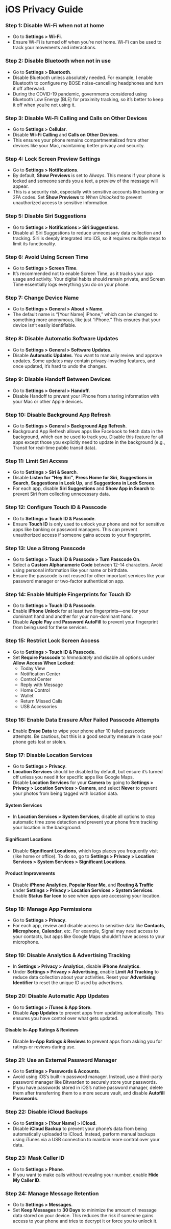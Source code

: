 # iOS Privacy Guide

### Step 1: Disable Wi-Fi when not at home
- Go to **Settings > Wi-Fi**.
- Ensure Wi-Fi is turned off when you’re not home. Wi-Fi can be used to track your movements and interactions.

### Step 2: Disable Bluetooth when not in use
- Go to **Settings > Bluetooth**.
- Disable Bluetooth unless absolutely needed. For example, I enable Bluetooth to configure my BOSE noise-cancelling headphones and turn it off afterward.
- During the COVID-19 pandemic, governments considered using Bluetooth Low Energy (BLE) for proximity tracking, so it’s better to keep it off when you’re not using it.

### Step 3: Disable Wi-Fi Calling and Calls on Other Devices
- Go to **Settings > Cellular**.
- Disable **Wi-Fi Calling** and **Calls on Other Devices**.
- This ensures your phone remains compartmentalized from other devices like your Mac, maintaining better privacy and security.

### Step 4: Lock Screen Preview Settings
- Go to **Settings > Notifications**.
- By default, **Show Previews** is set to *Always*. This means if your phone is locked and someone sends you a text, a preview of the message will appear.
- This is a security risk, especially with sensitive accounts like banking or 2FA codes. Set **Show Previews** to *When Unlocked* to prevent unauthorized access to sensitive information.

### Step 5: Disable Siri Suggestions
- Go to **Settings > Notifications > Siri Suggestions**.
- Disable all Siri Suggestions to reduce unnecessary data collection and tracking. Siri is deeply integrated into iOS, so it requires multiple steps to limit its functionality.

### Step 6: Avoid Using Screen Time
- Go to **Settings > Screen Time**.
- It’s recommended not to enable Screen Time, as it tracks your app usage and activity. Your digital habits should remain private, and Screen Time essentially logs everything you do on your phone.

### Step 7: Change Device Name
- Go to **Settings > General > About > Name**.
- The default name is “[Your Name] iPhone,” which can be changed to something more anonymous, like just “iPhone.” This ensures that your device isn’t easily identifiable.

### Step 8: Disable Automatic Software Updates
- Go to **Settings > General > Software Updates**.
- Disable **Automatic Updates**. You want to manually review and approve updates. Some updates may contain privacy-invading features, and once updated, it’s hard to undo the changes.

### Step 9: Disable Handoff Between Devices
- Go to **Settings > General > Handoff**.
- Disable Handoff to prevent your iPhone from sharing information with your Mac or other Apple devices.

### Step 10: Disable Background App Refresh
- Go to **Settings > General > Background App Refresh**.
- Background App Refresh allows apps like Facebook to fetch data in the background, which can be used to track you. Disable this feature for all apps except those you explicitly need to update in the background (e.g., Transit for real-time public transit data).

### Step 11: Limit Siri Access
- Go to **Settings > Siri & Search**.
- Disable **Listen for “Hey Siri”**, **Press Home for Siri**, **Suggestions in Search**, **Suggestions in Look Up**, and **Suggestions in Lock Screen**.
- For each app, disable **Siri Suggestions** and **Show App in Search** to prevent Siri from collecting unnecessary data.

### Step 12: Configure Touch ID & Passcode
- Go to **Settings > Touch ID & Passcode**.
- Ensure **Touch ID** is only used to unlock your phone and not for sensitive apps like banking or password managers. This can prevent unauthorized access if someone gains access to your fingerprint.
  
### Step 13: Use a Strong Passcode
- Go to **Settings > Touch ID & Passcode > Turn Passcode On**.
- Select a **Custom Alphanumeric Code** between 12-14 characters. Avoid using personal information like your name or birthdate.
- Ensure the passcode is not reused for other important services like your password manager or two-factor authentication app.

### Step 14: Enable Multiple Fingerprints for Touch ID
- Go to **Settings > Touch ID & Passcode**.
- Enable **iPhone Unlock** for at least two fingerprints—one for your dominant hand and another for your non-dominant hand.
- Disable **Apple Pay** and **Password AutoFill** to prevent your fingerprint from being used for these services.

### Step 15: Restrict Lock Screen Access
- Go to **Settings > Touch ID & Passcode**.
- Set **Require Passcode** to *Immediately* and disable all options under **Allow Access When Locked**:
  - Today View
  - Notification Center
  - Control Center
  - Reply with Message
  - Home Control
  - Wallet
  - Return Missed Calls
  - USB Accessories

### Step 16: Enable Data Erasure After Failed Passcode Attempts
- Enable **Erase Data** to wipe your phone after 10 failed passcode attempts. Be cautious, but this is a good security measure in case your phone gets lost or stolen.

### Step 17: Disable Location Services
- Go to **Settings > Privacy**.
- **Location Services** should be disabled by default, but ensure it’s turned off unless you need it for specific apps like Google Maps.
- Disable **Location Services** for your **Camera** by going to **Settings > Privacy > Location Services > Camera**, and select **Never** to prevent your photos from being tagged with location data.
  
#### System Services
- In **Location Services > System Services**, disable all options to stop automatic time zone detection and prevent your phone from tracking your location in the background.
  
#### Significant Locations
- Disable **Significant Locations**, which logs places you frequently visit (like home or office). To do so, go to **Settings > Privacy > Location Services > System Services > Significant Locations**.

#### Product Improvements
- Disable **iPhone Analytics**, **Popular Near Me**, and **Routing & Traffic** under **Settings > Privacy > Location Services > System Services**. Enable **Status Bar Icon** to see when apps are accessing your location.

### Step 18: Manage App Permissions
- Go to **Settings > Privacy**.
- For each app, review and disable access to sensitive data like **Contacts**, **Microphone**, **Calendar**, etc. For example, Signal may need access to your contacts, but apps like Google Maps shouldn’t have access to your microphone.
  
### Step 19: Disable Analytics & Advertising Tracking
- In **Settings > Privacy > Analytics**, disable **iPhone Analytics**.
- Under **Settings > Privacy > Advertising**, enable **Limit Ad Tracking** to reduce data collection about your activities. Reset your **Advertising Identifier** to reset the unique ID used by advertisers.

### Step 20: Disable Automatic App Updates
- Go to **Settings > iTunes & App Store**.
- Disable **App Updates** to prevent apps from updating automatically. This ensures you have control over what gets updated.
  
#### Disable In-App Ratings & Reviews
- Disable **In-App Ratings & Reviews** to prevent apps from asking you for ratings or reviews during use.

### Step 21: Use an External Password Manager
- Go to **Settings > Passwords & Accounts**.
- Avoid using iOS’s built-in password manager. Instead, use a third-party password manager like Bitwarden to securely store your passwords.
- If you have passwords stored in iOS’s native password manager, delete them after transferring them to a more secure vault, and disable **Autofill Passwords**.

### Step 22: Disable iCloud Backups
- Go to **Settings > [Your Name] > iCloud**.
- Disable **iCloud Backup** to prevent your phone’s data from being automatically uploaded to iCloud. Instead, perform manual backups using iTunes via a USB connection to maintain more control over your data.

### Step 23: Mask Caller ID
- Go to **Settings > Phone**.
- If you want to make calls without revealing your number, enable **Hide My Caller ID**.

### Step 24: Manage Message Retention
- Go to **Settings > Messages**.
- Set **Keep Messages** to **30 Days** to minimize the amount of message data stored on your device. This reduces the risk if someone gains access to your phone and tries to decrypt it or force you to unlock it.
